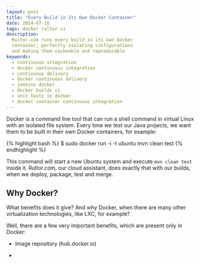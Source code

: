 ```yaml
---
layout: post
title: "Every Build in Its Own Docker Container"
date: 2014-07-16
tags: docker rultor ci
description:
  Rultor.com runs every build in its own Docker
  container, perfectly isolating configurations
  and making them cacheable and reproducable
keywords:
  - continuous integration
  - docker continuous integration
  - continuous delivery
  - docker continuous delivery
  - jenkins docker
  - docker builds ci
  - unit tests in docker
  - docker container continuous integration
---
```


Docker is a command line tool that can run a shell command in
virtual Linux with an isolated file system. Every time we
test our Java projects, we want them to be built in their own
Docker containers, for example:

{% highlight bash %}
$ sudo docker run -i -t ubuntu mvn clean test
{% endhighlight %}

This command will start a new Ubuntu system and execute `mvn clean test`
inside it. Rultor.com, our cloud assistant, does exactly that
with our builds, when we deploy, package, test and merge.

<!--more-->

## Why Docker?

What benefits does it give? And why Docker, when there are many
other virtualization technologies, like LXC, for example?

Well, there are a few very important benefits, which are present
only in Docker:

 * Image repository (hub.docker.io)

 *

##
